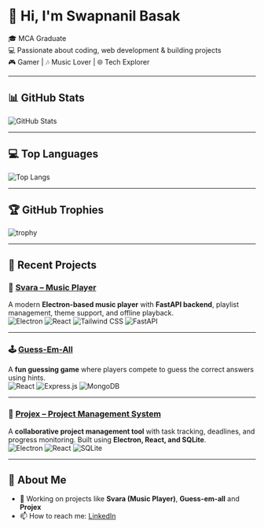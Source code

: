 # 👋 Hi, I'm Swapnanil Basak  

🎓 MCA Graduate  
💻 Passionate about coding, web development & building projects  
🎮 Gamer | 🎶 Music Lover | 🌐 Tech Explorer  

---

## 📊 GitHub Stats
![GitHub Stats](https://github-readme-stats.vercel.app/api?username=Swapnanilb&show_icons=true&theme=radical)

---

## 💻 Top Languages
![Top Langs](https://github-readme-stats.vercel.app/api/top-langs/?username=Swapnanilb&layout=compact&theme=radical)

---

## 🏆 GitHub Trophies
![trophy](https://github-profile-trophy.vercel.app/?username=Swapnanilb&theme=onedark&row=1&column=6)

---

## 🚀 Recent Projects  

### 🎵 [Svara – Music Player](https://github.com/Swapnanilb/Svara)  
A modern **Electron-based music player** with **FastAPI backend**, playlist management, theme support, and offline playback.  
![Electron](https://img.shields.io/badge/Electron-47848F?style=for-the-badge&logo=electron&logoColor=white)    ![React](https://img.shields.io/badge/React-20232A?style=for-the-badge&logo=react&logoColor=61DAFB)    ![Tailwind CSS](https://img.shields.io/badge/Tailwind_CSS-06B6D4?style=for-the-badge&logo=tailwindcss&logoColor=white)    ![FastAPI](https://img.shields.io/badge/FastAPI-009688?style=for-the-badge&logo=fastapi&logoColor=white)  

---

### 🕹️ [Guess-Em-All](https://github.com/Swapnanilb/Guess-Em-All)  
A **fun guessing game** where players compete to guess the correct answers using hints.  
![React](https://img.shields.io/badge/React-20232A?style=for-the-badge&logo=react&logoColor=61DAFB)    ![Express.js](https://img.shields.io/badge/Express.js-000000?style=for-the-badge&logo=express&logoColor=white)    ![MongoDB](https://img.shields.io/badge/MongoDB-47A248?style=for-the-badge&logo=mongodb&logoColor=white)  

---

### 📂 [Projex – Project Management System](https://github.com/Swapnanilb/Projex)  
A **collaborative project management tool** with task tracking, deadlines, and progress monitoring. Built using **Electron, React, and SQLite**.  
![Electron](https://img.shields.io/badge/Electron-47848F?style=for-the-badge&logo=electron&logoColor=white)    ![React](https://img.shields.io/badge/React-20232A?style=for-the-badge&logo=react&logoColor=61DAFB)    ![SQLite](https://img.shields.io/badge/SQLite-07405E?style=for-the-badge&logo=sqlite&logoColor=white)  


---

## 🚀 About Me
- 🔭 Working on projects like **Svara (Music Player)**, **Guess-em-all** and **Projex**  
- 📫 How to reach me: [LinkedIn](https://linkedin.com/in/swapnanil02)  


